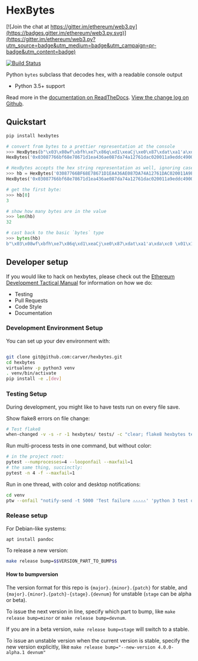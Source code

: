 # HexBytes

[![Join the chat at https://gitter.im/ethereum/web3.py](https://badges.gitter.im/ethereum/web3.py.svg)](https://gitter.im/ethereum/web3.py?utm_source=badge&utm_medium=badge&utm_campaign=pr-badge&utm_content=badge)

[![Build Status](https://travis-ci.org/carver/hexbytes.png)](https://travis-ci.org/carver/hexbytes)
   

Python `bytes` subclass that decodes hex, with a readable console output

* Python 3.5+ support

Read more in the [documentation on ReadTheDocs](http://hexbytes.readthedocs.io/). [View the change log on Github](docs/releases.rst).

## Quickstart

```sh
pip install hexbytes
```

```py
# convert from bytes to a prettier representation at the console
>>> HexBytes(b"\x03\x08wf\xbfh\xe7\x86q\xd1\xeaCj\xe0\x87\xdat\xa1'a\xda\xc0 \x01\x1a\x9e\xdd\xc4\x90\x0b\xf1;")
HexBytes('0x03087766bf68e78671d1ea436ae087da74a12761dac020011a9eddc4900bf13b')

# HexBytes accepts the hex string representation as well, ignoring case and 0x prefixes
>>> hb = HexBytes('03087766BF68E78671D1EA436AE087DA74A12761DAC020011A9EDDC4900BF13B')
HexBytes('0x03087766bf68e78671d1ea436ae087da74a12761dac020011a9eddc4900bf13b')

# get the first byte:
>>> hb[0]
3

# show how many bytes are in the value
>>> len(hb)
32

# cast back to the basic `bytes` type
>>> bytes(hb)
b"\x03\x08wf\xbfh\xe7\x86q\xd1\xeaCj\xe0\x87\xdat\xa1'a\xda\xc0 \x01\x1a\x9e\xdd\xc4\x90\x0b\xf1;"
```

## Developer setup

If you would like to hack on hexbytes, please check out the
[Ethereum Development Tactical Manual](https://github.com/pipermerriam/ethereum-dev-tactical-manual)
for information on how we do:

- Testing
- Pull Requests
- Code Style
- Documentation

### Development Environment Setup

You can set up your dev environment with:

```sh

git clone git@github.com:carver/hexbytes.git
cd hexbytes
virtualenv -p python3 venv
. venv/bin/activate
pip install -e .[dev]
```

### Testing Setup

During development, you might like to have tests run on every file save.

Show flake8 errors on file change:

```sh
# Test flake8
when-changed -v -s -r -1 hexbytes/ tests/ -c "clear; flake8 hexbytes tests && echo 'flake8 success' || echo 'error'"
```

Run multi-process tests in one command, but without color:

```sh
# in the project root:
pytest --numprocesses=4 --looponfail --maxfail=1
# the same thing, succinctly:
pytest -n 4 -f --maxfail=1
```

Run in one thread, with color and desktop notifications:

```sh
cd venv
ptw --onfail "notify-send -t 5000 'Test failure ⚠⚠⚠⚠⚠' 'python 3 test on hexbytes failed'" ../tests ../hexbytes
```

### Release setup

For Debian-like systems:
```
apt install pandoc
```

To release a new version:

```sh
make release bump=$$VERSION_PART_TO_BUMP$$
```

#### How to bumpversion

The version format for this repo is `{major}.{minor}.{patch}` for stable, and
`{major}.{minor}.{patch}-{stage}.{devnum}` for unstable (`stage` can be alpha or beta).

To issue the next version in line, specify which part to bump,
like `make release bump=minor` or `make release bump=devnum`.

If you are in a beta version, `make release bump=stage` will switch to a stable.

To issue an unstable version when the current version is stable, specify the
new version explicitly, like `make release bump="--new-version 4.0.0-alpha.1 devnum"`
